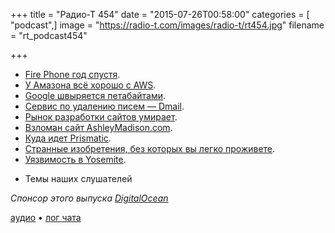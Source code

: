 +++
title = "Радио-Т 454"
date = "2015-07-26T00:58:00"
categories = [ "podcast",]
image = "https://radio-t.com/images/radio-t/rt454.jpg"
filename = "rt_podcast454"

+++

* [Fire Phone год спустя](http://www.cnet.com/news/fire-phone-one-year-later-why-amazons-smartphone-flamed-out/).
* [У Амазона всё хорошо с AWS](http://social.techcrunch.com/2015/07/23/amazons-aws-unit-reports-q2-revenue-of-1-8b-391m-profit/).
* [Google швыряется петабайтами](http://prsm.tc/RJCvul).
* [Сервис по удалению писем — Dmail](http://social.techcrunch.com/2015/07/23/dmail-makes-your-gmail-messages-self-destruct/).
* [Рынок разработки сайтов умирает](http://siliconrus.com/2015/07/digital-is-dying/).
* [Взломан сайт AshleyMadison.com](http://habrahabr.ru/post/263147/).
* [Куда идет Prismatic](http://social.techcrunch.com/2015/07/20/prismatic-pivots/).
* [Странные изобретения, без которых вы легко проживете](http://prsm.tc/dhAs0Y).
* [Уязвимость в Yosemite](http://www.theregister.co.uk/2015/07/22/os_x_root_hole/).
- Темы наших слушателей

_Спонсор этого выпуска [DigitalOcean](https://www.digitalocean.com)_

[аудио](http://cdn.radio-t.com/rt_podcast454.mp3) • [лог чата](http://chat.radio-t.com/logs/radio-t-454.html)
<audio src="http://cdn.radio-t.com/rt_podcast454.mp3" preload="none"></audio>

